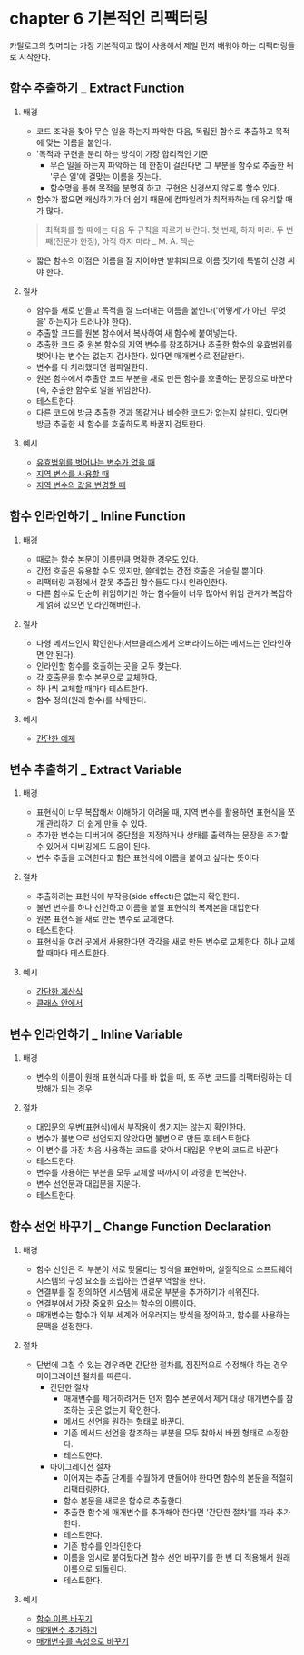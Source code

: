 # chapter 6 기본적인 리팩터링

카탈로그의 첫머리는 가장 기본적이고 많이 사용해서 제일 먼저 배워야 하는 리팩터링들로 시작한다.

## 함수 추출하기 \_ Extract Function

1. 배경

   - 코드 조각을 찾아 무슨 일을 하는지 파악한 다음, 독립된 함수로 추출하고 목적에 맞는 이름을 붙인다.
   - '목적과 구현을 분리'하는 방식이 가장 합리적인 기준
     - 무슨 일을 하는지 파악하는 데 한참이 걸린다면 그 부분을 함수로 추출한 뒤 '무슨 일'에 걸맞는 이름을 짓는다.
     - 함수명을 통해 목적을 분명히 하고, 구현은 신경쓰지 않도록 할수 있다.
   - 함수가 짧으면 캐싱하기가 더 쉽기 때문에 컴파일러가 최적화하는 데 유리할 때가 많다.

   > 최적화를 할 때에는 다음 두 규칙을 따르기 바란다. 첫 번째, 하지 마라. 두 번째(전문가 한정), 아직 하지 마라 \_ M. A. 잭슨

   - 짧은 함수의 이점은 이름을 잘 지어야만 발휘되므로 이름 짓기에 특별히 신경 써야 한다.

2. 절차

   - 함수를 새로 만들고 목적을 잘 드러내는 이름을 붙인다('어떻게'가 아닌 '무엇을' 하는지가 드러나야 한다).
   - 추출할 코드를 원본 함수에서 복사하여 새 함수에 붙여넣는다.
   - 추출한 코드 중 원본 함수의 지역 변수를 참조하거나 추출한 함수의 유효범위를 벗어나는 변수는 없는지 검사한다. 있다면 매개변수로 전달한다.
   - 변수를 다 처리했다면 컴파일한다.
   - 원본 함수에서 추출한 코드 부분을 새로 만든 함수를 호출하는 문장으로 바꾼다(즉, 추출한 함수로 일을 위임한다).
   - 테스트한다.
   - 다른 코드에 방금 추출한 것과 똑같거나 비슷한 코드가 없는지 살핀다. 있다면 방금 추출한 새 함수를 호출하도록 바꿀지 검토한다.

3. 예시
   - [유효범위를 벗어나는 변수가 없을 때](ex_6_1/1.js)
   - [지역 변수를 사용할 때](ex_6_1/2.js)
   - [지역 변수의 값을 변경할 때](ex_6_1/3.js)

## 함수 인라인하기 \_ Inline Function

1. 배경

   - 때로는 함수 본문이 이름만큼 명확한 경우도 있다.
   - 간접 호출은 유용할 수도 있지만, 쓸데없는 간접 호출은 거슬릴 뿐이다.
   - 리팩터링 과정에서 잘못 추출된 함수들도 다시 인라인한다.
   - 다른 함수로 단순히 위임하기만 하는 함수들이 너무 많아서 위임 관계가 복잡하게 얽혀 있으면 인라인해버린다.

2. 절차

   - 다형 메서드인지 확인한다(서브클래스에서 오버라이드하는 메서드는 인라인하면 안 된다).
   - 인라인할 함수를 호출하는 곳을 모두 찾는다.
   - 각 호출문을 함수 본문으로 교체한다.
   - 하나씩 교체할 때마다 테스트한다.
   - 함수 정의(원래 함수)를 삭제한다.

3. 예시

   - [간단한 예제](ex_6_2/1.js)

## 변수 추출하기 \_ Extract Variable

1. 배경

   - 표현식이 너무 복잡해서 이해하기 어려울 때, 지역 변수를 활용하면 표현식을 쪼개 관리하기 더 쉽게 만들 수 있다.
   - 추가한 변수는 디버거에 중단점을 지정하거나 상태를 출력하는 문장을 추가할 수 있어서 디버깅에도 도움이 된다.
   - 변수 추출을 고려한다고 함은 표현식에 이름을 붙이고 싶다는 뜻이다.

2. 절차

   - 추출하려는 표현식에 부작용(side effect)은 없는지 확인한다.
   - 불변 변수를 하나 선언하고 이름을 붙일 표현식의 복제본을 대입한다.
   - 원본 표현식을 새로 만든 변수로 교체한다.
   - 테스트한다.
   - 표현식을 여러 곳에서 사용한다면 각각을 새로 만든 변수로 교체한다. 하나 교체할 때마다 테스트한다.

3. 예시

   - [간단한 계산식](ex_6_3/1.js)
   - [클래스 안에서](ex_6_3/2.js)

## 변수 인라인하기 \_ Inline Variable

1. 배경

   - 변수의 이름이 원래 표현식과 다를 바 없을 때, 또 주변 코드를 리팩터링하는 데 방해가 되는 경우

2. 절차

   - 대입문의 우변(표현식)에서 부작용이 생기지는 않는지 확인한다.
   - 변수가 불변으로 선언되지 않았다면 불변으로 만든 후 테스트한다.
   - 이 변수를 가장 처음 사용하는 코드를 찾아서 대입문 우변의 코드로 바꾼다.
   - 테스트한다.
   - 변수를 사용하는 부분을 모두 교체할 때까지 이 과정을 반복한다.
   - 변수 선언문과 대입문을 지운다.
   - 테스트한다.

## 함수 선언 바꾸기 \_ Change Function Declaration

1. 배경

   - 함수 선언은 각 부분이 서로 맞물리는 방식을 표현하며, 실질적으로 소프트웨어 시스템의 구성 요소를 조립하는 연결부 역할을 한다.
   - 연결부를 잘 정의하면 시스템에 새로운 부분을 추가하기가 쉬워진다.
   - 연결부에서 가장 중요한 요소는 함수의 이름이다.
   - 매개변수는 함수가 외부 세계와 어우러지는 방식을 정의하고, 함수를 사용하는 문맥을 설정한다.

2. 절차

   - 단번에 고칠 수 있는 경우라면 간단한 절차를, 점진적으로 수정해야 하는 경우 마이그레이션 절차를 따른다.
     - 간단한 절차
       - 매개변수를 제거하려거든 먼저 함수 본문에서 제거 대상 매개변수를 참조하는 곳은 없는지 확인한다.
       - 메서드 선언을 원하는 형태로 바꾼다.
       - 기존 메서드 선언을 참조하는 부분을 모두 찾아서 바뀐 형태로 수정한다.
       - 테스트한다.
     - 마이그레이션 절차
       - 이어지는 추출 단계를 수월하게 만들어야 한다면 함수의 본문을 적절히 리팩터링한다.
       - 함수 본문을 새로운 함수로 추출한다.
       - 추출한 함수에 매개변수를 추가해야 한다면 '간단한 절차'를 따라 추가한다.
       - 테스트한다.
       - 기존 함수를 인라인한다.
       - 이름을 임시로 붙여뒀다면 함수 선언 바꾸기를 한 번 더 적용해서 원래 이름으로 되돌린다.
       - 테스트한다.

3. 예시

   - [함수 이름 바꾸기](ex_6_5/1.js)
   - [매개변수 추가하기](ex_6_5/2.js)
   - [매개변수를 속성으로 바꾸기](ex_6_5/3.js)
